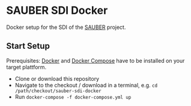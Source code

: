 # SAUBER SDI Docker

Docker setup for the SDI of the [SAUBER](https://sauber-projekt.de) project.

## Start Setup

Prerequisites: [Docker](https://www.docker.com/) and [Docker Compose](https://docs.docker.com/compose/) have to be installed on your target plattform.

  - Clone or download this repository
  - Navigate to the checkout / download in a terminal, e.g.
    `cd /path/checkout/sauber-sdi-docker`
  - Run `docker-compose -f docker-compose.yml up`
